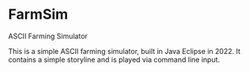 # FarmSim
ASCII Farming Simulator

This is a simple ASCII farming simulator, built in Java Eclipse in 2022. It contains a simple storyline and 
is played via command line input. 
